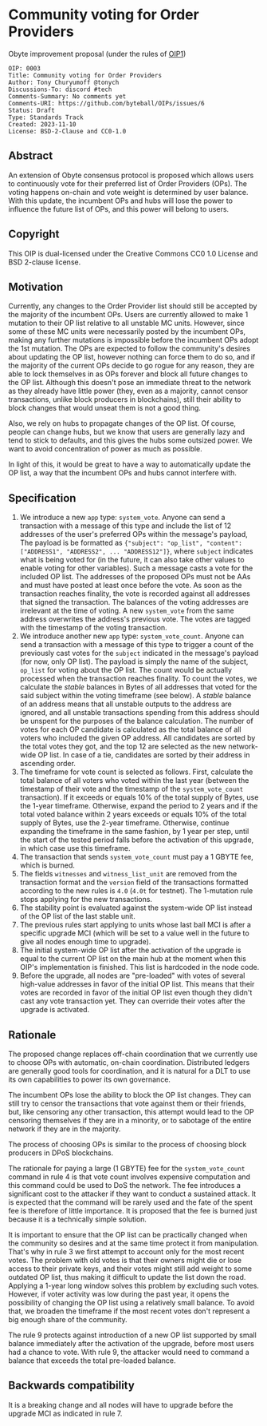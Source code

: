 # Community voting for Order Providers

Obyte improvement proposal (under the rules of [OIP1](https://github.com/byteball/OIPs/blob/master/oip-0001.md))

```
OIP: 0003
Title: Community voting for Order Providers
Author: Tony Churyumoff @tonych
Discussions-To: discord #tech
Comments-Summary: No comments yet
Comments-URI: https://github.com/byteball/OIPs/issues/6
Status: Draft
Type: Standards Track
Created: 2023-11-10
License: BSD-2-Clause and CC0-1.0
```

## Abstract

An extension of Obyte consensus protocol is proposed which allows users to continuously vote for their preferred list of Order Providers (OPs).  The voting happens on-chain and vote weight is determined by user balance.  With this update, the incumbent OPs and hubs will lose the power to influence the future list of OPs, and this power will belong to users.

## Copyright

This OIP is dual-licensed under the Creative Commons CC0 1.0 License and BSD 2-clause license.

## Motivation

Currently, any changes to the Order Provider list should still be accepted by the majority of the incumbent OPs. Users are currently allowed to make 1 mutation to their OP list relative to all unstable MC units. However, since some of these MC units were necessarily posted by the incumbent OPs, making any further mutations is impossible before the incumbent OPs adopt the 1st mutation. The OPs are expected to follow the community's desires about updating the OP list, however nothing can force them to do so, and if the majority of the current OPs decide to go rogue for any reason, they are able to lock themselves in as OPs forever and block all future changes to the OP list. Although this doesn't pose an immediate threat to the network as they already have little power (they, even as a majority, cannot censor transactions, unlike block producers in blockchains), still their ability to block changes that would unseat them is not a good thing. 

Also, we rely on hubs to propagate changes of the OP list. Of course, people can change hubs, but we know that users are generally lazy and tend to stick to defaults, and this gives the hubs some outsized power. We want to avoid concentration of power as much as possible.

In light of this, it would be great to have a way to automatically update the OP list, a way that the incumbent OPs and hubs cannot interfere with.


## Specification

1. We introduce a new `app` type: `system_vote`. Anyone can send a transaction with a message of this type and include the list of 12 addresses of the user's preferred OPs within the message's payload, The payload is be formatted as `{"subject": "op_list", "content": ["ADDRESS1", "ADDRESS2", ... "ADDRESS12"]}`, where `subject` indicates what is being voted for (in the future, it can also take other values to enable voting for other variables). Such a message casts a vote for the included OP list. The addresses of the proposed OPs must not be AAs and must have posted at least once before the vote. As soon as the transaction reaches finality, the vote is recorded against all addresses that signed the transaction. The balances of the voting addresses are irrelevant at the time of voting. A new `system_vote` from the same address overwrites the address's previous vote. The votes are tagged with the timestamp of the voting transaction.
2. We introduce another new `app` type: `system_vote_count`. Anyone can send a transaction with a message of this type to trigger a count of the previously cast votes for the `subject` indicated in the message's payload (for now, only OP list). The payload is simply the name of the subject, `op_list` for voting about the OP list. The count would be actually processed when the transaction reaches finality. To count the votes, we calculate the _stable_ balances in Bytes of all addresses that voted for the said subject within the voting timeframe (see below). A _stable_ balance of an address means that all unstable outputs to the address are ignored, and all unstable transactions spending from this address should be unspent for the purposes of the balance calculation. The number of votes for each OP candidate is calculated as the total balance of all voters who included the given OP address. All candidates are sorted by the total votes they got, and the top 12 are selected as the new network-wide OP list. In case of a tie, candidates are sorted by their address in ascending order.
3. The timeframe for vote count is selected as follows. First, calculate the total balance of all voters who voted within the last year (between the timestamp of their vote and the timestamp of the `system_vote_count` transaction). If it exceeds or equals 10% of the total supply of Bytes, use the 1-year timeframe. Otherwise, expand the period to 2 years and if the total voted balance within 2 years exceeds or equals 10% of the total supply of Bytes, use the 2-year timeframe. Otherwise, continue expanding the timeframe in the same fashion, by 1 year per step, until the start of the tested period falls before the activation of this upgrade, in which case use this timeframe.
4. The transaction that sends `system_vote_count` must pay a 1 GBYTE fee, which is burned.
5. The fields `witnesses` and `witness_list_unit` are removed from the transaction format and the `version` field of the transactions formatted according to the new rules is `4.0` (`4.0t` for testnet). The 1-mutation rule stops applying for the new transactions.
6. The stability point is evaluated against the system-wide OP list instead of the OP list of the last stable unit.
7. The previous rules start applying to units whose last ball MCI is after a specific upgrade MCI (which will be set to a value well in the future to give all nodes enough time to upgrade).
8. The initial system-wide OP list after the activation of the upgrade is equal to the current OP list on the main hub at the moment when this OIP's implementation is finished. This list is hardcoded in the node code.
9. Before the upgrade, all nodes are "pre-loaded" with votes of several high-value addresses in favor of the initial OP list. This means that their votes are recorded in favor of the initial OP list even though they didn't cast any vote transaction yet. They can override their votes after the upgrade is activated.



## Rationale

The proposed change replaces off-chain coordination that we currently use to choose OPs with automatic, on-chain coordination. Distributed ledgers are generally good tools for coordination, and it is natural for a DLT to use its own capabilities to power its own governance.

The incumbent OPs lose the ability to block the OP list changes. They can still try to censor the transactions that vote against them or their friends, but, like censoring any other transaction, this attempt would lead to the OP censoring themselves if they are in a minority, or to sabotage of the entire network if they are in the majority.

The process of choosing OPs is similar to the process of choosing block producers in DPoS blockchains.

The rationale for paying a large (1 GBYTE) fee for the `system_vote_count` command in rule 4 is that vote count involves expensive computation and this command could be used to DoS the network. The fee introduces a significant cost to the attacker if they want to conduct a sustained attack. It is expected that the command will be rarely used and the fate of the spent fee is therefore of little importance. It is proposed that the fee is burned just because it is a technically simple solution.

It is important to ensure that the OP list can be practically changed when the community so desires and at the same time protect it from manipulation. That's why in rule 3 we first attempt to account only for the most recent votes. The problem with old votes is that their owners might die or lose access to their private keys, and their votes might still add weight to some outdated OP list, thus making it difficult to update the list down the road. Applying a 1-year long window solves this problem by excluding such votes. However, if voter activity was low during the past year, it opens the possibility of changing the OP list using a relatively small balance. To avoid that, we broaden the timeframe if the most recent votes don't represent a big enough share of the community.

The rule 9 protects against introduction of a new OP list supported by small balance immediately after the activation of the upgrade, before most users had a chance to vote. With rule 9, the attacker would need to command a balance that exceeds the total pre-loaded balance.


## Backwards compatibility

It is a breaking change and all nodes will have to upgrade before the upgrade MCI as indicated in rule 7.

